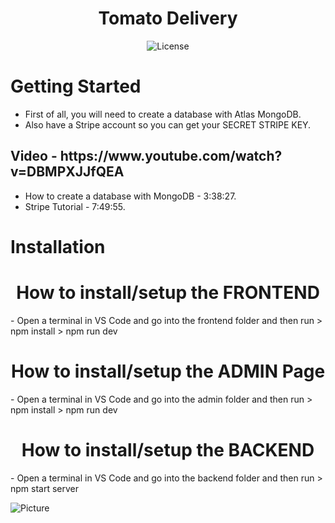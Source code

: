 <h1 align="center">Tomato Delivery</h1>
  
  
  <p align="center">
    <img alt="License" src="https://camo.githubusercontent.com/1fa5dd0488f9004c806e1e402a68aaa3a998554fc47f33f4dd6892cc8b39d6ff/68747470733a2f2f696d672e736869656c64732e696f2f6769746875622f6c6963656e73652f61746c61732d6f732f61746c61733f7374796c653d666f722d7468652d6261646765266c6f676f3d67697468756226636f6c6f723d314139314646"/>
  </p>


# Getting Started

- First of all, you will need to create a database with Atlas MongoDB.
- Also have a Stripe account so you can get your SECRET STRIPE KEY.

<h2>Video - https://www.youtube.com/watch?v=DBMPXJJfQEA</h2>

- How to create a database with MongoDB - 3:38:27.
- Stripe Tutorial - 7:49:55.


# Installation

<h1 align="center">How to install/setup the FRONTEND</h1>
- Open a terminal in VS Code and go into the frontend folder and then run
> npm install
> npm run dev


<h1 align="center">How to install/setup the ADMIN Page</h1>
- Open a terminal in VS Code and go into the admin folder and then run
> npm install
> npm run dev
   
<h1 align="center">How to install/setup the BACKEND</h1>
- Open a terminal in VS Code and go into the backend folder and then run
> npm start server


![Picture]()



